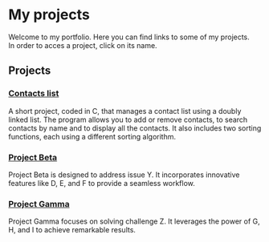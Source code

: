 # My projects
Welcome to my portfolio. Here you can find links to some of my projects.<br/>In order to acces a project, click on its name.

## Projects

### [Contacts list](https://github.com/meli1230/contacts_list)
A short project, coded in C, that manages a contact list using a doubly linked list. The program allows you to add or remove contacts, to search contacts by name and to display all the contacts. It also includes two sorting functions, each using a different sorting algorithm.

### [Project Beta](https://github.com/yourusername/project-beta)
Project Beta is designed to address issue Y. It incorporates innovative features like D, E, and F to provide a seamless workflow.

### [Project Gamma](https://github.com/yourusername/project-gamma)
Project Gamma focuses on solving challenge Z. It leverages the power of G, H, and I to achieve remarkable results.
